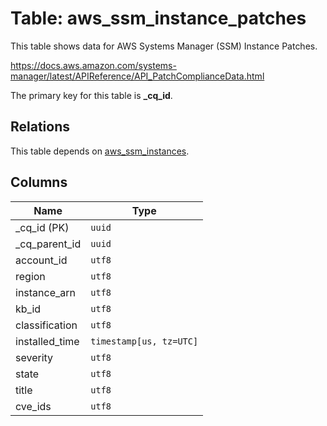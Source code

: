 # Table: aws_ssm_instance_patches

This table shows data for AWS Systems Manager (SSM) Instance Patches.

https://docs.aws.amazon.com/systems-manager/latest/APIReference/API_PatchComplianceData.html

The primary key for this table is **_cq_id**.

## Relations

This table depends on [aws_ssm_instances](aws_ssm_instances.md).

## Columns

| Name          | Type          |
| ------------- | ------------- |
|_cq_id (PK)|`uuid`|
|_cq_parent_id|`uuid`|
|account_id|`utf8`|
|region|`utf8`|
|instance_arn|`utf8`|
|kb_id|`utf8`|
|classification|`utf8`|
|installed_time|`timestamp[us, tz=UTC]`|
|severity|`utf8`|
|state|`utf8`|
|title|`utf8`|
|cve_ids|`utf8`|